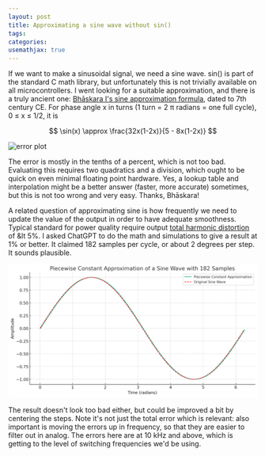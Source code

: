 ```yaml
---
layout: post
title: Approximating a sine wave without sin()
tags: 
categories: 
usemathjax: true
---
```


If we want to make a sinusoidal signal, we need a sine wave. sin() is part of the standard C math library, but unfortunately this is not trivially available on all microcontrollers. I went looking for a suitable approximation, and there is a truly ancient one: [Bhāskara I's sine approximation formula](https://en.wikipedia.org/wiki/Bh%C4%81skara_I%27s_sine_approximation_formula), dated to 7th century CE. For phase angle x in turns (1 turn = 2 π radians = one full cycle),  0 ≤ x ≤ 1/2, it is

$$
\sin(x) \approx \frac{32x(1-2x)}{5 - 8x(1-2x)}
$$


![error plot](https://upload.wikimedia.org/wikipedia/commons/9/96/BhaskaraSineApproximation1.png)

The error is mostly in the tenths of a percent, which is not too bad. Evaluating this requires two quadratics and a division, which ought to be quick on even minimal floating point hardware. Yes, a lookup table and interpolation might be a better answer (faster, more accurate) sometimes, but this is not too wrong and very easy. Thanks, Bhāskara!

A related question of approximating sine is how frequently we need to update the value of the output in order to have adequate smoothness. Typical standard for power quality require output [total harmonic distortion](https://en.wikipedia.org/wiki/Total_harmonic_distortion) of &lt 5%. I asked ChatGPT to do the math and simulations to give a result at 1% or better. It claimed 182 samples per cycle, or about 2 degrees per step. It sounds plausible.

![piecewise constant sine](/assets/piecewise-constant-182sample-sine.png)

The result doesn't look too bad either, but could be improved a bit by centering the steps. Note it's not just the total error which is relevant: also important is moving the errors up in frequency, so that they are easier to filter out in analog. The errors here are at 10 kHz and above, which is getting to the level of switching frequencies we'd be using. 
